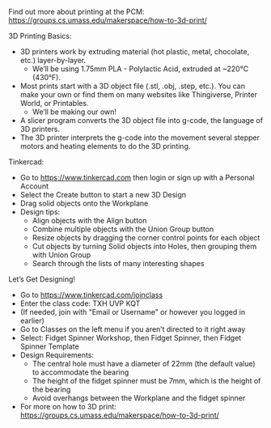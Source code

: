 Find out more about printing at the PCM: https://groups.cs.umass.edu/makerspace/how-to-3d-print/

3D Printing Basics:
  * 3D printers work by extruding material (hot plastic, metal, chocolate, etc.) layer-by-layer.
    - We’ll be using 1.75mm PLA - Polylactic Acid, extruded at ~220°C (430°F).
  * Most prints start with a 3D object file (.stl, .obj, .step, etc.). You can make your own or find them on many websites like Thingiverse, Printer World, or Printables.
    - We’ll be making our own!
  * A slicer program converts the 3D object file into g-code, the language of 3D printers.
  * The 3D printer interprets the g-code into the movement several stepper motors and heating elements to do the 3D printing.


Tinkercad:
* Go to https://www.tinkercad.com then login or sign up with a Personal Account
* Select the Create button to start a new 3D Design
* Drag solid objects onto the Workplane
* Design tips:
  * Align objects with the Align button
  * Combine multiple objects with the Union Group button
  * Resize objects by dragging the corner control points for each object
  * Cut objects by turning Solid objects into Holes, then grouping them with Union Group
  * Search through the lists of many interesting shapes


Let’s Get Designing!
* Go to https://www.tinkercad.com/joinclass
* Enter the class code: TXH UVP KQT
* (If needed, join with "Email or Username" or however you logged in earlier)
* Go to Classes on the left menu if you aren’t directed to it right away
* Select: Fidget Spinner Workshop, then Fidget Spinner, then Fidget Spinner Template
* Design Requirements:
  * The central hole must have a diameter of 22mm (the default value) to accommodate the bearing
  * The height of the fidget spinner must be 7mm, which is the height of the bearing
  * Avoid overhangs between the Workplane and the fidget spinner
* For more on how to 3D print: https://groups.cs.umass.edu/makerspace/how-to-3d-print/ 
